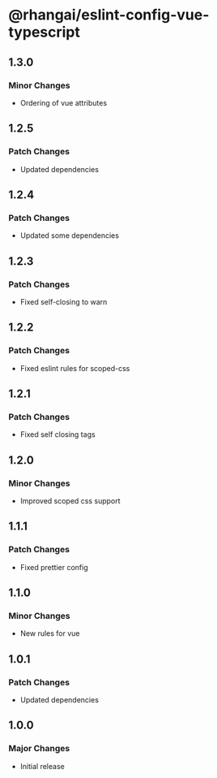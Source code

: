 # @rhangai/eslint-config-vue-typescript

## 1.3.0

### Minor Changes

- Ordering of vue attributes

## 1.2.5

### Patch Changes

- Updated dependencies

## 1.2.4

### Patch Changes

- Updated some dependencies

## 1.2.3

### Patch Changes

- Fixed self-closing to warn

## 1.2.2

### Patch Changes

- Fixed eslint rules for scoped-css

## 1.2.1

### Patch Changes

- Fixed self closing tags

## 1.2.0

### Minor Changes

- Improved scoped css support

## 1.1.1

### Patch Changes

- Fixed prettier config

## 1.1.0

### Minor Changes

- New rules for vue

## 1.0.1

### Patch Changes

- Updated dependencies

## 1.0.0

### Major Changes

- Initial release
